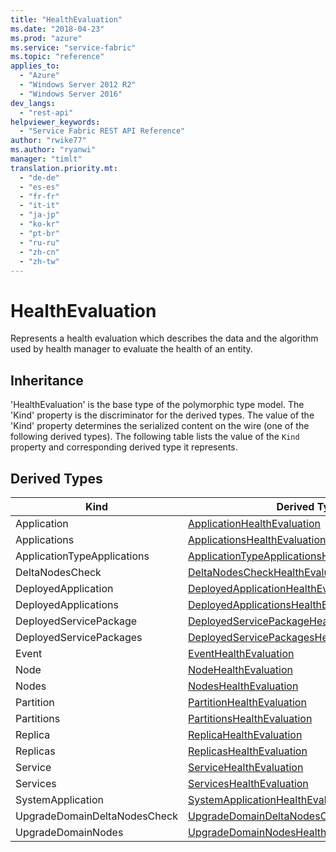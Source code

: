 ```yaml
---
title: "HealthEvaluation"
ms.date: "2018-04-23"
ms.prod: "azure"
ms.service: "service-fabric"
ms.topic: "reference"
applies_to: 
  - "Azure"
  - "Windows Server 2012 R2"
  - "Windows Server 2016"
dev_langs: 
  - "rest-api"
helpviewer_keywords: 
  - "Service Fabric REST API Reference"
author: "rwike77"
ms.author: "ryanwi"
manager: "timlt"
translation.priority.mt: 
  - "de-de"
  - "es-es"
  - "fr-fr"
  - "it-it"
  - "ja-jp"
  - "ko-kr"
  - "pt-br"
  - "ru-ru"
  - "zh-cn"
  - "zh-tw"
---
```

# HealthEvaluation

Represents a health evaluation which describes the data and the algorithm used by health manager to evaluate the health of an entity.
## Inheritance

'HealthEvaluation' is the base type of the polymorphic type model. The 'Kind' property is the discriminator for the derived types. 
The value of the 'Kind' property determines the serialized content on the wire (one of the following derived types). 
The following table lists the value of the `Kind` property and corresponding derived type it represents.
## Derived Types

| Kind | Derived Type |
| --- | --- | 
| Application | [ApplicationHealthEvaluation](sfclient-v62-model-applicationhealthevaluation.md) |
| Applications | [ApplicationsHealthEvaluation](sfclient-v62-model-applicationshealthevaluation.md) |
| ApplicationTypeApplications | [ApplicationTypeApplicationsHealthEvaluation](sfclient-v62-model-applicationtypeapplicationshealthevaluation.md) |
| DeltaNodesCheck | [DeltaNodesCheckHealthEvaluation](sfclient-v62-model-deltanodescheckhealthevaluation.md) |
| DeployedApplication | [DeployedApplicationHealthEvaluation](sfclient-v62-model-deployedapplicationhealthevaluation.md) |
| DeployedApplications | [DeployedApplicationsHealthEvaluation](sfclient-v62-model-deployedapplicationshealthevaluation.md) |
| DeployedServicePackage | [DeployedServicePackageHealthEvaluation](sfclient-v62-model-deployedservicepackagehealthevaluation.md) |
| DeployedServicePackages | [DeployedServicePackagesHealthEvaluation](sfclient-v62-model-deployedservicepackageshealthevaluation.md) |
| Event | [EventHealthEvaluation](sfclient-v62-model-eventhealthevaluation.md) |
| Node | [NodeHealthEvaluation](sfclient-v62-model-nodehealthevaluation.md) |
| Nodes | [NodesHealthEvaluation](sfclient-v62-model-nodeshealthevaluation.md) |
| Partition | [PartitionHealthEvaluation](sfclient-v62-model-partitionhealthevaluation.md) |
| Partitions | [PartitionsHealthEvaluation](sfclient-v62-model-partitionshealthevaluation.md) |
| Replica | [ReplicaHealthEvaluation](sfclient-v62-model-replicahealthevaluation.md) |
| Replicas | [ReplicasHealthEvaluation](sfclient-v62-model-replicashealthevaluation.md) |
| Service | [ServiceHealthEvaluation](sfclient-v62-model-servicehealthevaluation.md) |
| Services | [ServicesHealthEvaluation](sfclient-v62-model-serviceshealthevaluation.md) |
| SystemApplication | [SystemApplicationHealthEvaluation](sfclient-v62-model-systemapplicationhealthevaluation.md) |
| UpgradeDomainDeltaNodesCheck | [UpgradeDomainDeltaNodesCheckHealthEvaluation](sfclient-v62-model-upgradedomaindeltanodescheckhealthevaluation.md) |
| UpgradeDomainNodes | [UpgradeDomainNodesHealthEvaluation](sfclient-v62-model-upgradedomainnodeshealthevaluation.md) |

